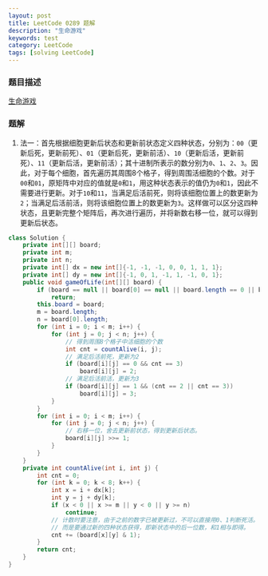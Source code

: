 ```yaml
---
layout: post
title: LeetCode 0289 题解
description: "生命游戏"
keywords: test
category: LeetCode
tags: [solving LeetCode]
---
```


### 题目描述
[生命游戏](https://leetcode-cn.com/problems/game-of-life/)

### 题解
1. 法一：首先根据细胞更新后状态和更新前状态定义四种状态，分别为：`00`（更新后死，更新前死）、`01`（更新后死，更新前活）、`10`（更新后活，更新前死）、`11`（更新后活，更新前活）；其十进制所表示的数分别为`0`、`1`、`2`、`3`。因此，对于每个细胞，首先遍历其周围8个格子，得到周围活细胞的个数。对于`00`和`01`，原矩阵中对应的值就是`0`和`1`，用这种状态表示的值仍为`0`和`1`，因此不需要进行更新。对于`10`和`11`，当满足后活前死，则将该细胞位置上的数更新为`2`；当满足后活前活，则将该细胞位置上的数更新为`3`。这样做可以区分这四种状态，且更新完整个矩阵后，再次进行遍历，并将新数右移一位，就可以得到更新后状态。
```java
class Solution {
    private int[][] board;
    private int m;
    private int n;
    private int[] dx = new int[]{-1, -1, -1, 0, 0, 1, 1, 1};
    private int[] dy = new int[]{-1, 0, 1, -1, 1, -1, 0, 1};
    public void gameOfLife(int[][] board) {
        if (board == null || board[0] == null || board.length == 0 || board[0].length == 0)
            return;
        this.board = board;
        m = board.length;
        n = board[0].length;
        for (int i = 0; i < m; i++) {
            for (int j = 0; j < n; j++) {
                // 得到周围8个格子中活细胞的个数
                int cnt = countAlive(i, j);
                // 满足后活前死，更新为2
                if (board[i][j] == 0 && cnt == 3)
                    board[i][j] = 2;
                // 满足后活前活，更新为3
                if (board[i][j] == 1 && (cnt == 2 || cnt == 3))
                    board[i][j] = 3;
            }
        }
        for (int i = 0; i < m; i++) {
            for (int j = 0; j < n; j++) {
                // 右移一位，舍去更新前状态，得到更新后状态。
                board[i][j] >>= 1;
            }
        }
    }
    private int countAlive(int i, int j) {
        int cnt = 0;
        for (int k = 0; k < 8; k++) {
            int x = i + dx[k];
            int y = j + dy[k];
            if (x < 0 || x >= m || y < 0 || y >= n)
                continue;
            // 计数时要注意，由于之前的数字已被更新过，不可以直接用0、1判断死活。
            // 而是要通过新的四种状态获得，即新状态中的后一位数，和1相与即得。
            cnt += (board[x][y] & 1);
        }
        return cnt;
    }
}
```